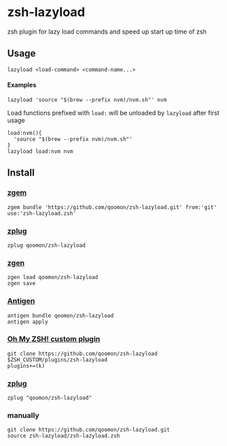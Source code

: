 # zsh-lazyload
zsh plugin for lazy load commands and speed up start up time of zsh


## Usage

`lazyload <load-command> <command-name...>`

#### Examples
`lazyload 'source "$(brew --prefix nvm)/nvm.sh"' nvm`

Load functions prefixed with `load:` will be unloaded by `lazyload` after first usage
```
load:nvm(){
  'source "$(brew --prefix nvm)/nvm.sh"'
}
lazyload load:nvm nvm
```

## Install

### [zgem](https://github.com/qoomon/zgem)
`zgem bundle 'https://github.com/qoomon/zsh-lazyload.git' from:'git' use:'zsh-lazyload.zsh'`
### [zplug](https://github.com/zdharma/zplugin)
`zplug qoomon/zsh-lazyload`
### [zgen](https://github.com/tarjoilija/zgen)
```
zgen load qoomon/zsh-lazyload
zgen save
```
### [Antigen](https://github.com/zsh-users/antigen)
```
antigen bundle qoomon/zsh-lazyload
antigen apply
```
### [Oh My ZSH! custom plugin](http://ohmyz.sh/)
```
git clone https://github.com/qoomon/zsh-lazyload $ZSH_CUSTOM/plugins/zsh-lazyload
plugins+=(k)
```
### [zplug](https://github.com/zplug/zplug)
`zplug "qoomon/zsh-lazyload"`
### manually
```
git clone https://github.com/qoomon/zsh-lazyload.git
source zsh-lazyload/zsh-lazyload.zsh
```


